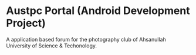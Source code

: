 # Austpc Portal (Android Development Project)
A application based forum for the photography club of Ahsanullah University of Science & Techonology.
